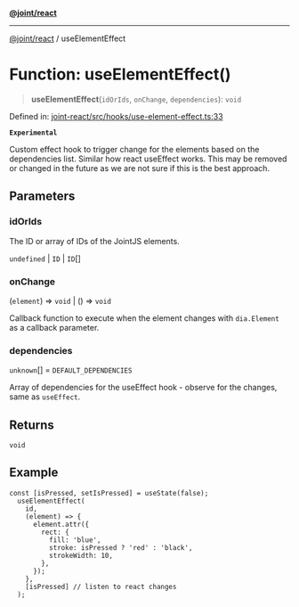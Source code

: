 [**@joint/react**](../README.md)

***

[@joint/react](../README.md) / useElementEffect

# Function: useElementEffect()

> **useElementEffect**(`idOrIds`, `onChange`, `dependencies`): `void`

Defined in: [joint-react/src/hooks/use-element-effect.ts:33](https://github.com/samuelgja/joint/blob/main/packages/joint-react/src/hooks/use-element-effect.ts#L33)

**`Experimental`**

Custom effect hook to trigger change for the elements based on the dependencies list. Similar how react useEffect works.
 This may be removed or changed in the future as we are not sure if this is the best approach.

## Parameters

### idOrIds

The ID or array of IDs of the JointJS elements.

`undefined` | `ID` | `ID`[]

### onChange

(`element`) => `void` \| () => `void`

Callback function to execute when the element changes with `dia.Element` as a callback parameter.

### dependencies

`unknown`[] = `DEFAULT_DEPENDENCIES`

Array of dependencies for the useEffect hook - observe for the changes, same as `useEffect`.

## Returns

`void`

## Example

```tsx
const [isPressed, setIsPressed] = useState(false);
  useElementEffect(
    id,
    (element) => {
      element.attr({
        rect: {
          fill: 'blue',
          stroke: isPressed ? 'red' : 'black',
          strokeWidth: 10,
        },
      });
    },
    [isPressed] // listen to react changes
  );
```
